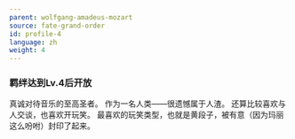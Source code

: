 ```yaml
---
parent: wolfgang-amadeus-mozart
source: fate-grand-order
id: profile-4
language: zh
weight: 4
---
```


### 羁绊达到Lv.4后开放

真诚对待音乐的至高圣者。
作为一名人类——很遗憾属于人渣。
还算比较喜欢与人交谈，也喜欢开玩笑。
最喜欢的玩笑类型，也就是黄段子，被有意（因为玛丽这么吩咐）封印了起来。
